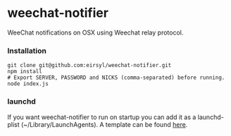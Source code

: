 weechat-notifier
================

WeeChat notifications on OSX using Weechat relay protocol.


### Installation

    git clone git@github.com:eirsyl/weechat-notifier.git
    npm install 
    # Export SERVER, PASSWORD and NICKS (comma-separated) before running.
    node index.js

### launchd

If you want weechat-notifier to run on startup you can add it as a launchd-plist (~/Library/LaunchAgents). A template can be found [here](https://gist.github.com/ekmartin/05b794ac1a2eaa803ff0).
